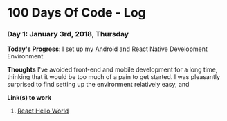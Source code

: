 # 100 Days Of Code - Log

### Day 1: January 3rd, 2018, Thursday

**Today's Progress**: I set up my Android and React Native Development Environment

**Thoughts** I've avoided front-end and mobile development for a long time, thinking that it would be too much of a pain to get started. I was pleasantly surprised to find setting up the environment relatively easy, and 

**Link(s) to work**
1. [React Hello World](https://github.com/JSchwerberg/HelloWorld-React/commit/3dad73f5b2b5b28a404c604e88ff4d7af28bf478)
